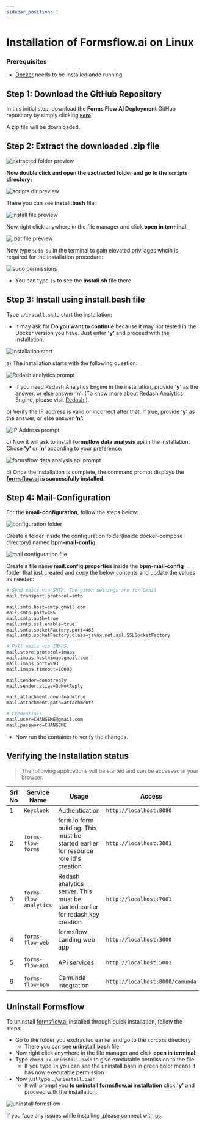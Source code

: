```yaml
---
sidebar_position: 1
---
```


# Installation of Formsflow.ai on Linux

### Prerequisites

- [Docker](https://docs.docker.com/desktop/install/linux/) needs to be installed andd running

## Step 1: Download the GitHub Repository

In this initial step, download the **Forms Flow AI Deployment** GitHub repository by simply clicking [**` Here `**](https://github.com/AOT-Technologies/forms-flow-ai-deployment/archive/refs/heads/main.zip)

A zip file will be downloaded.


## Step 2: Extract the downloaded .zip file

![extracted folder preview](../../static/img/linux/extracted.png)


**Now double click and open the exctracted folder and go to the `scripts` directory:**

![scripts dir preview](../../static/img/linux/scripts-dir.png)


There you can see  **install.bash** file:

![install file preview](../../static/img/linux/install-file.png)


Now right click anywhere in the file manager  and click **open in terminal**:

![.bat file preview](../../static/img/linux/open-in-terminal.png)


Now type `sudo su` in the terminal to gain elevated privilages whcih is required for the installation procedure:

![sudo permissions](../../static/img/linux/sudo-su.png)
- You can type `ls` to see the **install.sh** file there


## Step 3: Install using install.bash file

Type `./install.sh` to start the installation:

- It may ask for **Do you want to continue** because it may not tested in the Docker version you have. Just enter **'y'** and proceed with the installation.

![installation start](../../static/img/linux/installation-start.png)


a) The installation starts with the following question:

![Redash analytics prompt](../../static/img/linux/analytics-prompt.png)
- If you need Redash Analytics Engine in the installation, provide **‘y’** as the answer, or else answer **‘n’**. (To know more about Redash Analytics Engine, please visit [Redash](https://redash.io/help/) ).


b) Verify the IP address is valid or incorrect after that. If true, provide **‘y’** as the answer, or else answer **‘n’**:

![IP Address prompt](../../static/img/linux/ip-address-prompt.png)


c) Now it will ask to install **formsflow data analysis** api in the installation. Chose **'y'** or **'n'** according to your preference:

![formsflow data analysis api prompt](../../static/img/linux/formsflow-analytics-api-prompt.png)


d) Once the installation is complete, the command prompt displays the **[formsflow.ai](https://formsflow.ai/) is successfully installed**.


## Step 4: Mail-Configuration

For the **email-configuration**, follow the steps below:

![configuration folder](../../static/img/linux/config-dir.png)

Create a folder inside the configuration folder(Inside docker-compose directory) named **bpm-mail-config**.

![mail configuration file](../../static/img/linux/config.png)

Create a file name **mail.config.properties** inside the **bpm-mail-config** folder that just created and copy the below contents and update the values as needed:

```bash
# Send mails via SMTP. The given settings are for Gmail 
mail.transport.protocol=smtp

mail.smtp.host=smtp.gmail.com
mail.smtp.port=465
mail.smtp.auth=true
mail.smtp.ssl.enable=true
mail.smtp.socketFactory.port=465
mail.smtp.socketFactory.class=javax.net.ssl.SSLSocketFactory

# Poll mails via IMAPS.
mail.store.protocol=imaps
mail.imaps.host=imap.gmail.com
mail.imaps.port=993
mail.imaps.timeout=10000

mail.sender=donotreply
mail.sender.alias=DoNotReply

mail.attachment.download=true
mail.attachment.path=attachments

# Credentials
mail.user=CHANGEME@gmail.com
mail.password=CHANGEME

```

- Now run the container to verify the changes.


## Verifying the Installation status

> The following applications will be started and can be accessed in your browser.

 Srl No | Service Name | Usage | Access | Default credentials (userName / Password)|
--- | --- | --- | --- | --- 
1|`Keycloak`|Authentication|`http://localhost:8080`| `admin/changeme`
2|`forms-flow-forms`|form.io form building. This must be started earlier for resource role id's creation|`http://localhost:3001`|`admin@example.com/changeme`
3|`forms-flow-analytics`|Redash analytics server, This must be started earlier for redash key creation|`http://localhost:7001`|Use the credentials used for registration / [Default user credentials](https://github.com/AOT-Technologies/forms-flow-ai-deployment/blob/main/docs/forms-flow-ai-properties.md)
4|`forms-flow-web`|formsflow Landing web app|`http://localhost:3000`|[Default user credentials](https://github.com/AOT-Technologies/forms-flow-ai-deployment/blob/main/docs/forms-flow-ai-properties.md)
5|`forms-flow-api`|API services|`http://localhost:5001`|`Authorization tocken from keycloak role based user credentials`
6|`forms-flow-bpm`|Camunda integration|`http://localhost:8000/camunda`| [Default user credentials](https://github.com/AOT-Technologies/forms-flow-ai-deployment/blob/main/docs/forms-flow-ai-properties.md)


## Uninstall Formsflow

To uninstall [formsflow.ai](https://formsflow.ai/) installed through quick installation, follow the steps:
- Go to the folder you exctracted earlier and go to the `scripts` directory
  - There you can see **uninstall.bash** file
- Now right click anywhere in the file manager  and click **open in terminal**:
- Type `chmod +x uninstall.bash` to give executable permission to the file
  - If you type `ls` you can see the uninstall.bash in green color means it has now executable permission
- Now just type `./uninstall.bash`
  - It will prompt you **to uninstall [formsflow.ai](https://formsflow.ai/) installation** click **'y'** and proceed with the installation.

![uninstall formsflow](../../static/img/linux/uninstall.png)


If you face any issues while installing ,please connect with [us](https://github.com/AOT-Technologies/forms-flow-ai/issues).
